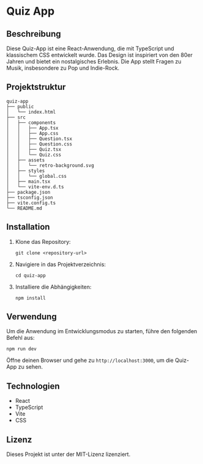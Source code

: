 # Quiz App

## Beschreibung
Diese Quiz-App ist eine React-Anwendung, die mit TypeScript und klassischem CSS entwickelt wurde. Das Design ist inspiriert von den 80er Jahren und bietet ein nostalgisches Erlebnis. Die App stellt Fragen zu Musik, insbesondere zu Pop und Indie-Rock.

## Projektstruktur
```
quiz-app
├── public
│   └── index.html
├── src
│   ├── components
│   │   ├── App.tsx
│   │   ├── App.css
│   │   ├── Question.tsx
│   │   ├── Question.css
│   │   ├── Quiz.tsx
│   │   └── Quiz.css
│   ├── assets
│   │   └── retro-background.svg
│   ├── styles
│   │   └── global.css
│   ├── main.tsx
│   └── vite-env.d.ts
├── package.json
├── tsconfig.json
├── vite.config.ts
└── README.md
```

## Installation
1. Klone das Repository:
   ```
   git clone <repository-url>
   ```
2. Navigiere in das Projektverzeichnis:
   ```
   cd quiz-app
   ```
3. Installiere die Abhängigkeiten:
   ```
   npm install
   ```

## Verwendung
Um die Anwendung im Entwicklungsmodus zu starten, führe den folgenden Befehl aus:
```
npm run dev
```
Öffne deinen Browser und gehe zu `http://localhost:3000`, um die Quiz-App zu sehen.

## Technologien
- React
- TypeScript
- Vite
- CSS

## Lizenz
Dieses Projekt ist unter der MIT-Lizenz lizenziert.